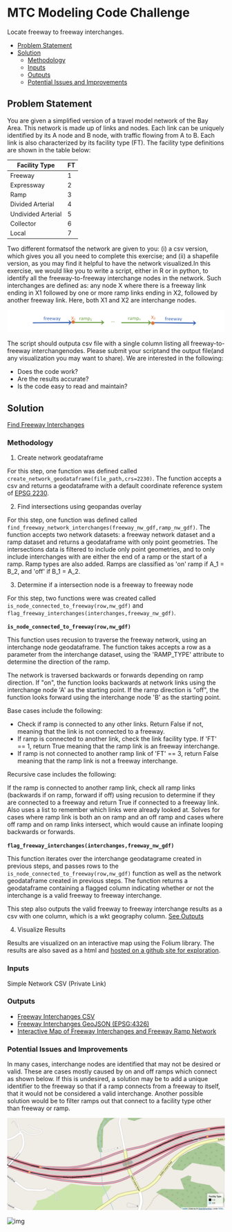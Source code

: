 # MTC Modeling Code Challenge

Locate freeway to freeway interchanges. 

- [Problem Statement](#problem-statement)
- [Solution](#solution)
	- [Methodology](#methodology)
	- [Inputs](#inputs)
	- [Outputs](#outputs)
	- [Potential Issues and Improvements](#potential-issues-and-improvements)

## Problem Statement

You are given a simplified version of a travel model network of the Bay Area. This network is made up of links and nodes. Each link can be uniquely identified by its A node and B node, with traffic flowing from A to B. Each link is also characterized by its facility type (FT). The facility type definitions are shown in the table below:

|Facility Type    |FT   |
|-----------------|-----|
|Freeway|1|
|Expressway|2|
|Ramp|3|
|Divided Arterial|4|
|Undivided Arterial|5|
|Collector|6|
|Local|7|

Two different formatsof the network are given to you: (i) a csv version, which gives you all you need to complete this exercise; and (ii) a shapefile version, as you may find it helpful to have the network visualized.In this exercise, we would like you to write a script, either in R or in python, to identify all the freeway-to-freeway interchange nodes in the network. Such interchanges are defined as: any node X where there is a freeway link ending in X1 followed by one or more ramp links ending in X2, followed by another freeway link. Here, both X1 and X2 are interchange nodes.

![img](img/fwy_interchange_example.png)

The script should outputa csv file with a single column listing all freeway-to-freeway interchangenodes. Please submit your scriptand the output file(and any visualization you may want to share). We are interested in the following:

- Does the code work?
- Are the results accurate?
- Is the code easy to read and maintain?

## Solution

[Find Freeway Interchanges](Find_Freeway_Interchanges.ipynb)

### Methodology

1. Create network geodataframe

For this step, one function was defined called `create_network_geodataframe(file_path,crs=2230)`. The function accepts a csv and returns a geodataframe with a default coordinate reference system of [EPSG 2230](https://epsg.io/2230).  


2. Find intersections using geopandas overlay

For this step, one function was defined called `find_freeway_network_interchanges(freeway_nw_gdf,ramp_nw_gdf)`. The function accepts two network datasets: a freeway network dataset and a ramp dataset and returns a geodataframe with only point geometries. The intersections data is filtered to include only point geometries, and to only include interchanges with are either the end of a ramp or the start of a ramp. Ramp types are also added. Ramps are classified as 'on' ramp if A_1 = B_2, and 'off' if B_1 = A_2. 

3. Determine if a intersection node is a freeway to freeway node

For this step, two functions were was created called `is_node_connected_to_freeway(row,nw_gdf)` and `flag_freeway_interchanges(interchanges,freeway_nw_gdf)`. 

**`is_node_connected_to_freeway(row,nw_gdf)`**

This function uses recusion to traverse the freeway network, using an interchange node geodataframe. The function takes accepts a row as a parameter from the interchange dataset, using the 'RAMP_TYPE' attribute to determine the direction of the ramp. 

The network is traversed backwards or forwards depending on ramp direction. If "on", the function looks backwards at network links using the interchange node 'A' as the starting point. If the ramp direction is "off", the function looks forward using the interchange node 'B' as the starting point. 

Base cases include the following:
- Check if ramp is connected to any other links. Return False if not, meaning that the link is not connected to a freeway. 
- If ramp is connected to another link, check the link facility type. If 'FT' == 1, return True meaning that the ramp link is an freeway interchange. 
- If ramp is not connected to another ramp link of 'FT' == 3, return False meaning that the ramp link is not a freeway interchange. 
    
Recursive case includes the following:

 If the ramp is connected to another ramp link, check all ramp links (backwards if on ramp, forward if off) using recusion to determine if they are connected to a freeway and return True if connected to a freeway link. Also uses a list to remember which links were already looked at. Solves for cases where ramp link is both an on ramp and an off ramp and cases where off ramp and on ramp links intersect, which would cause an infinate looping backwards or forwards.

**`flag_freeway_interchanges(interchanges,freeway_nw_gdf)`**

This function iterates over the interchange geodatagrame created in previous steps, and passes rows to the `is_node_connected_to_freeway(row,nw_gdf)` function as well as the network geodataframe created in previous steps. The function returns a geodataframe containing a flagged column indicating whether or not the interchange is a valid freeway to freeway interchange. 

This step also outputs the valid freeway to freeway interchange results as a csv with one column, which is a wkt geography column. [See Outputs](#outputs)

4. Visualize Results

Results are visualized on an interactive map using the Folium library. The results are also saved as a html and [hosted on a github site for exploration](https://joshuacroff.github.io/MTC-Modeling-Code-Challenge/network_interactive_map). 


### Inputs

Simple Network CSV (Private Link)

### Outputs

- [Freeway Interchanges CSV](freeway_interchanges.csv)
- [Freeway Interchanges GeoJSON (EPSG:4326)](freeway_interchanges.geojson)
- [Interactive Map of Freeway Interchanges and Freeway Ramp Network](https://joshuacroff.github.io/MTC-Modeling-Code-Challenge/network_interactive_map)

### Potential Issues and Improvements

In many cases, interchange nodes are identified that may not be desired or valid. These are cases mostly caused by on and off ramps which connect as shown below. If this is undesired, a solution may be to add a unique identifier to the freeway so that if a ramp connects from a freeway to itself, that it would not be considered a valid interchange. Another possible solution would be to filter ramps out that connect to a facility type other than freeway or ramp. 

![img](img/potential_false_interchange.png)

![img](img/potential_fissue_two.png)



 
